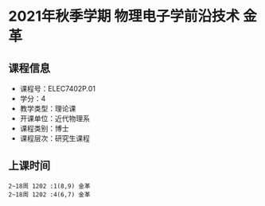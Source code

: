 # 2021年秋季学期 物理电子学前沿技术 金革






## 课程信息

- 课程号：ELEC7402P.01
- 学分：4
- 教学类型：理论课
- 开课单位：近代物理系
- 课程类别：博士
- 课程层次：研究生课程

## 上课时间

```
2~18周 1202 :1(8,9) 金革
2~18周 1202 :4(6,7) 金革
```

